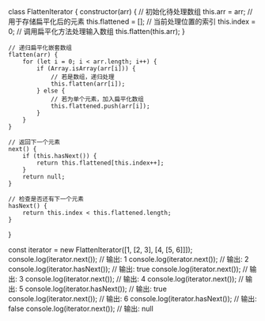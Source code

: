 class FlattenIterator {
constructor(arr) {
// 初始化待处理数组
this.arr = arr;
// 用于存储扁平化后的元素
this.flattened = [];
// 当前处理位置的索引
this.index = 0;
// 调用扁平化方法处理输入数组
this.flatten(this.arr);
}

    // 递归扁平化嵌套数组
    flatten(arr) {
        for (let i = 0; i < arr.length; i++) {
            if (Array.isArray(arr[i])) {
                // 若是数组，递归处理
                this.flatten(arr[i]);
            } else {
                // 若为单个元素，加入扁平化数组
                this.flattened.push(arr[i]);
            }
        }
    }

    // 返回下一个元素
    next() {
        if (this.hasNext()) {
            return this.flattened[this.index++];
        }
        return null;
    }

    // 检查是否还有下一个元素
    hasNext() {
        return this.index < this.flattened.length;
    }

}

const iterator = new FlattenIterator([1, [2, 3], [4, [5, 6]]]);
console.log(iterator.next()); // 输出: 1
console.log(iterator.next()); // 输出: 2
console.log(iterator.hasNext()); // 输出: true
console.log(iterator.next()); // 输出: 3
console.log(iterator.next()); // 输出: 4
console.log(iterator.next()); // 输出: 5
console.log(iterator.hasNext()); // 输出: true
console.log(iterator.next()); // 输出: 6
console.log(iterator.hasNext()); // 输出: false
console.log(iterator.next()); // 输出: null
